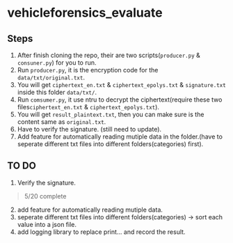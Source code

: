 # vehicleforensics_evaluate

## Steps
1. After finish cloning the repo, their are two scripts(`producer.py` & `consuner.py`) for you to run.
2. Run `producer.py`, it is the encryption code for the `data/txt/original.txt`.
3. You will get `ciphertext_en.txt` & `ciphertext_epolys.txt` & `signature.txt` inside this folder `data/txt/`.
4. Run `comsumer.py`, it use ntru to decrypt the ciphertext(require these two files`ciphertext_en.txt` & `ciphertext_epolys.txt`).
5. You will get `result_plaintext.txt`, then you can make sure is the content same as `original.txt`.
6. Have to verify the signature. (still need to update).
7. Add feature for automatically reading mutiple data in the folder.(have to seperate different txt files into different folders(categories) first). 

## TO DO
1. Verify the signature.
> 5/20 complete
2. add feature for automatically reading mutiple data.
3. seperate different txt files into different folders(categories) -> sort each value into a json file.
4. add logging library to replace print... and record the result.

